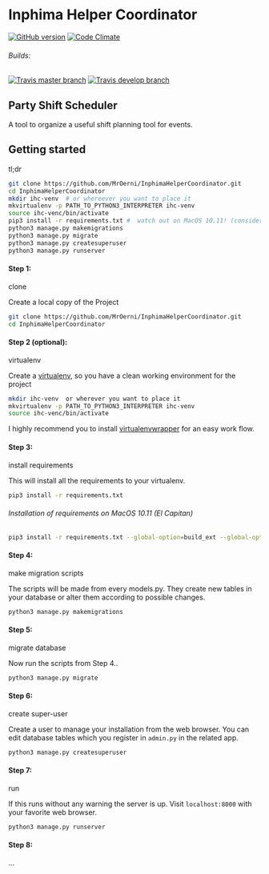 # Inphima Helper Coordinator
[![GitHub version](https://badge.fury.io/gh/MrOerni%2FInphimaHelperCoordinator.svg)](https://badge.fury.io/gh/MrOerni%2FInphimaHelperCoordinator)
[![Code Climate](https://img.shields.io/codeclimate/github/MrOerni/InphimaHelperCoordinator/badges/gpa.svg)](https://codeclimate.com/github/MrOerni/InphimaHelperCoordinator)

###### Builds:
[![Travis master branch](https://img.shields.io/travis/MrOerni/InphimaHelperCoordinator/master.svg?label=master)](https://travis-ci.org/MrOerni/InphimaHelperCoordinator)
[![Travis develop branch](https://img.shields.io/travis/MrOerni/InphimaHelperCoordinator/develop.svg?label=develop)](https://travis-ci.org/MrOerni/InphimaHelperCoordinator)

## Party Shift Scheduler
A tool to organize a useful shift planning tool for events.

## Getting started
tl;dr
```bash
git clone https://github.com/MrOerni/InphimaHelperCoordinator.git
cd InphimaHelperCoordinator
mkdir ihc-venv  # or whereever you want to place it
mkvirtualenv -p PATH_TO_PYTHON3_INTERPRETER ihc-venv
source ihc-venc/bin/activate
pip3 install -r requirements.txt #  watch out on MacOS 10.11! (consider the tip below)
python3 manage.py makemigrations
python3 manage.py migrate
python3 manage.py createsuperuser
python3 manage.py runserver
```


#### Step 1:
clone

Create a local copy of the Project
```bash
git clone https://github.com/MrOerni/InphimaHelperCoordinator.git
cd InphimaHelperCoordinator
```

#### Step 2 (optional):
virtualenv

Create a [virtualenv](http://docs.python-guide.org/en/latest/dev/virtualenvs/), so you have a clean working environment for the project
```bash
mkdir ihc-venv  or wherever you want to place it
mkvirtualenv -p PATH_TO_PYTHON3_INTERPRETER ihc-venv
source ihc-venc/bin/activate
```

I highly recommend you to install [virtualenvwrapper](https://virtualenvwrapper.readthedocs.io/en/latest/) for an easy work flow.

#### Step 3:
install requirements

This will install all the requirements to your virtualenv.
```bash
pip3 install -r requirements.txt
```

###### Installation of requirements on MacOS 10.11 (El Capitan)
```bash
pip3 install -r requirements.txt --global-option=build_ext --global-option="-I$(xcrun --show-sdk-path)/usr/include/sasl"
```

#### Step 4:
make migration scripts

The scripts will be made from every models.py. They create new tables in your database or alter them according to possible changes.
```bash
python3 manage.py makemigrations
```


#### Step 5:
migrate database

Now run the scripts from Step 4..
```bash
python3 manage.py migrate
```

#### Step 6:
create super-user

Create a user to manage your installation from the web browser. You can edit database tables which you register in `admin.py` in the related app.
```bash
python3 manage.py createsuperuser
```

#### Step 7:
run

If this runs without any warning the server is up. Visit `localhost:8000` with your favorite web browser.
```bash
python3 manage.py runserver
```

#### Step 8:
...